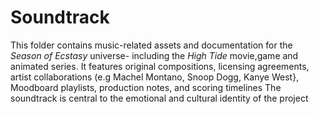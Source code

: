 # Soundtrack
This folder contains music-related assets and documentation for the *Season of Ecstasy* universe- including the *High Tide* movie,game and animated series.
It features original compositions, licensing agreements, artist collaborations (e.g Machel Montano, Snoop Dogg, Kanye West},
Moodboard playlists, production notes, and scoring timelines
The soundtrack is central to the emotional and cultural identity of the project

